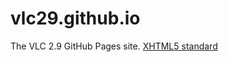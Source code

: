 # vlc29.github.io
The VLC 2.9 GitHub Pages site.
[XHTML5 standard](https://vlc29.github.io/xhtml5_1.md)
